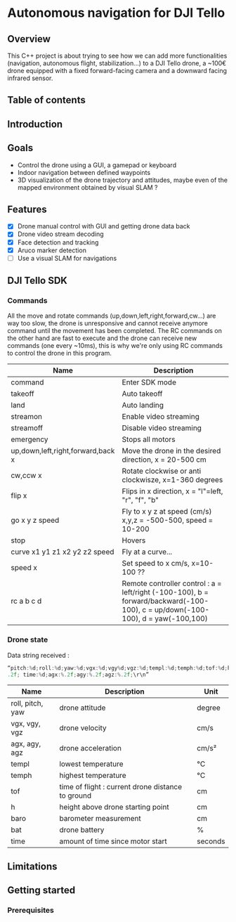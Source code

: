 # Autonomous navigation for DJI Tello

## Overview

This C++ project is about trying to see how we can add more functionalities (navigation, autonomous flight, stabilization...) to a DJI Tello drone, a ~100€ drone equipped with a fixed forward-facing camera and a downward facing infrared sensor.

## Table of contents

## Introduction

## Goals

- Control the drone using a GUI, a gamepad or keyboard
- Indoor navigation between defined waypoints
- 3D visualization of the drone trajectory and attitudes, maybe even of the mapped environment obtained by visual SLAM ?

## Features 

- [x] Drone manual control with GUI and getting drone data back
- [x] Drone video stream decoding
- [x] Face detection and tracking
- [x] Aruco marker detection
- [ ] Use a visual SLAM for navigations

## DJI Tello SDK


### Commands

All the move and rotate commands (up,down,left,right,forward,cw...) are way too slow, the drone is unresponsive and cannot receive anymore command until the movement has been completed. The RC commands on the other hand are fast to execute and the drone can receive new commands (one every ~10ms), this is why we're only using RC commands to control the drone in this program.

| Name | Description |
|------|-------------|
| command | Enter SDK mode |
| takeoff | Auto takeoff |
| land | Auto landing |
| streamon | Enable video streaming |
| streamoff | Disable video streaming |
| emergency | Stops all motors |
| up,down,left,right,forward,back x | Move the drone in the desired direction, x = 20-500 cm |
| cw,ccw x | Rotate clockwise or anti clockwisze, x=1-360 degrees |
| flip x | Flips in x direction, x = "l"=left, "r", "f", "b" |
| go x y z speed | Fly to x y z at speed (cm/s) x,y,z = -500-500, speed = 10-200 |
| stop  | Hovers |
| curve x1 y1 z1 x2 y2 z2 speed | Fly at a curve... |
| speed x  | Set speed to x cm/s, x=10-100 ?? |
| rc a b c d  | Remote controller control : a = left/right (-100-100), b = forward/backward(-100-100), c = up/down(-100-100), d = yaw(-100,100) |

### Drone state

Data string received : 
``` C
“pitch:%d;roll:%d;yaw:%d;vgx:%d;vgy%d;vgz:%d;templ:%d;temph:%d;tof:%d;h:%d;bat:%d;baro:%
.2f; time:%d;agx:%.2f;agy:%.2f;agz:%.2f;\r\n”
```

| Name | Description | Unit |
|------|-------------|------|
| roll, pitch, yaw | drone attitude           | degree |
| vgx, vgy, vgz| drone velocity             | cm/s |
| agx, agy, agz| drone acceleration             | cm/s²|
| templ  | lowest temperature             | °C |
| temph  | highest temperature             | °C |
| tof  | time of flight : current drone distance to ground            | cm |
| h  | height above drone starting point         | cm |
| baro  | barometer measurement         | cm |
| bat | drone battery         | % |
| time | amount of time since motor start         | seconds |


## Limitations

## Getting started

### Prerequisites

